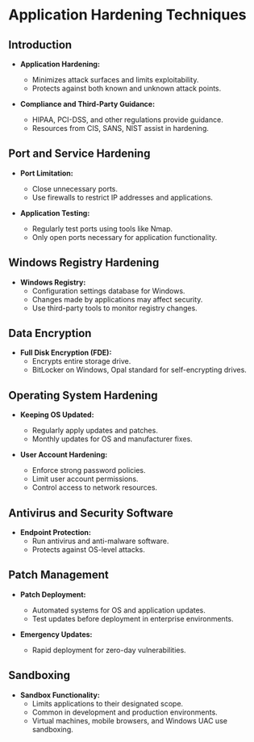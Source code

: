 # Application Hardening Techniques

## Introduction

- **Application Hardening:**
    - Minimizes attack surfaces and limits exploitability.
    - Protects against both known and unknown attack points.

- **Compliance and Third-Party Guidance:**
    - HIPAA, PCI-DSS, and other regulations provide guidance.
    - Resources from CIS, SANS, NIST assist in hardening.

## Port and Service Hardening

- **Port Limitation:**
    - Close unnecessary ports.
    - Use firewalls to restrict IP addresses and applications.

- **Application Testing:**
    - Regularly test ports using tools like Nmap.
    - Only open ports necessary for application functionality.

## Windows Registry Hardening

- **Windows Registry:**
    - Configuration settings database for Windows.
    - Changes made by applications may affect security.
    - Use third-party tools to monitor registry changes.

## Data Encryption

- **Full Disk Encryption (FDE):**
    - Encrypts entire storage drive.
    - BitLocker on Windows, Opal standard for self-encrypting drives.

## Operating System Hardening

- **Keeping OS Updated:**
    - Regularly apply updates and patches.
    - Monthly updates for OS and manufacturer fixes.

- **User Account Hardening:**
    - Enforce strong password policies.
    - Limit user account permissions.
    - Control access to network resources.

## Antivirus and Security Software

- **Endpoint Protection:**
    - Run antivirus and anti-malware software.
    - Protects against OS-level attacks.

## Patch Management

- **Patch Deployment:**
    - Automated systems for OS and application updates.
    - Test updates before deployment in enterprise environments.

- **Emergency Updates:**
    - Rapid deployment for zero-day vulnerabilities.

## Sandboxing

- **Sandbox Functionality:**
    - Limits applications to their designated scope.
    - Common in development and production environments.
    - Virtual machines, mobile browsers, and Windows UAC use sandboxing.
